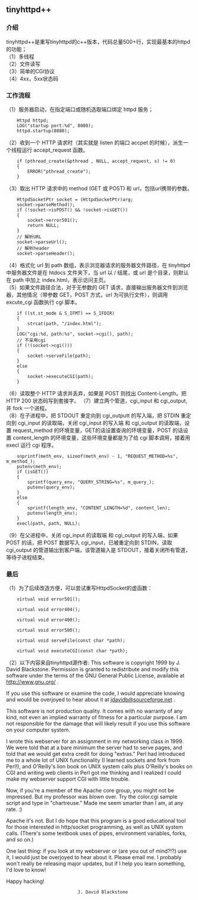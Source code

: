 ## tinyhttpd++
### 介绍
tinyhttpd++是重写tinyhttpd的c++版本，代码总量500+行，实现最基本的httpd的功能；  
（1）多线程  
（2）文件读写  
（3）简单的CGI协议  
（4）4xx，5xx状态码  

### 工作流程
（1）服务器启动，在指定端口或随机选取端口绑定 httpd 服务；
```
    Httpd httpd;
    LOG("startup port:%d", 8080);
    httpd.startup(8080);
```
（2）收到一个 HTTP 请求时（其实就是 listen 的端口 accpet 的时候），派生一个线程运行 accept_request 函数。  
```
    if (pthread_create(&pthread , NULL, accept_request, s) != 0)
    {
        ERROR("pthread_create");
    }
```
（3）取出 HTTP 请求中的 method (GET 或 POST) 和 url，包括url携带的参数。  
```
    HttpdSocketPtr socket = (HttpdSocketPtr)arg;
    socket->parseMethod();
    if (!socket->isPOST() && !socket->isGET())
    {
        socket->error501();
        return NULL;
    }
    // 解析URL
    socket->parseUrl();
    // 解析header
    socket->parseHeader();
```
（4）格式化 url 到 path 数组，表示浏览器请求的服务器文件路径，在 tinyhttpd 中服务器文件是在 htdocs 文件夹下，当 url 以 / 结尾，或 url 是个目录，则默认在 path 中加上 index.html，表示访问主页。  
（5）如果文件路径合法，对于无参数的 GET 请求，直接输出服务器文件到浏览器，其他情况（带参数 GET，POST 方式，url 为可执行文件），则调用 excute_cgi 函数执行 cgi 脚本。  
```
    if ((st.st_mode & S_IFMT) == S_IFDIR)
    {
        strcat(path, "/index.html");
    }
    LOG("cgi:%d, path:%s", socket->cgi(), path);
    // 不采用cgi
    if (!(socket->cgi()))
    {
        socket->serveFile(path);
    }
    else
    {
        socket->executeCGI(path);
    }
```
（6）读取整个 HTTP 请求并丢弃，如果是 POST 则找出 Content-Length。把 HTTP 200 状态码写到套接字。 
（7）建立两个管道，cgi_input 和 cgi_output, 并 fork 一个进程。  
（8）在子进程中，把 STDOUT 重定向到 cgi_outputt 的写入端，把 STDIN 重定向到 cgi_input 的读取端，关闭 cgi_input 的写入端 和 cgi_output 的读取端，设置 request_method 的环境变量，GET的话设置查询的环境变量，POST 的话设置 content_length 的环境变量，这些环境变量都是为了给 cgi 脚本调用，接着用 execl 运行 cgi 程序。  
```
    snprintf(meth_env, sizeof(meth_env) - 1, "REQUEST_METHOD=%s", m_method_);
    putenv(meth_env);
    if (isGET()) 
    {
        sprintf(query_env, "QUERY_STRING=%s", m_query_);
        putenv(query_env);
    }
    else 
    {
        sprintf(length_env, "CONTENT_LENGTH=%d", content_len);
        putenv(length_env);
    }
    execl(path, path, NULL);
```
（9）在父进程中，关闭 cgi_input 的读取端 和 cgi_output 的写入端，如果 POST 的话，把 POST 数据写入 cgi_input，已被重定向到 STDIN，读取 cgi_output 的管道输出到客户端，该管道输入是 STDOUT，接着关闭所有管道，等待子进程结束。 

### 最后
（1）为了后续改造方便，可以尝试重写HttpdSocket的虚函数：
```
    virtual void error501();

    virtual void error404();

    virtual void error400();

    virtual void error500();

    virtual void serveFile(const char *path);

    virtual void executeCGI(const char *path);
```
（2）以下内容来自tinyhttpd源作者:
This software is copyright 1999 by J. David Blackstone. Permission is granted to redistribute and modify this software under the terms of the GNU General Public License, available at http://www.gnu.org/ .

If you use this software or examine the code, I would appreciate knowing and would be overjoyed to hear about it at jdavidb@sourceforge.net .

This software is not production quality. It comes with no warranty of any kind, not even an implied warranty of fitness for a particular purpose. I am not responsible for the damage that will likely result if you use this software on your computer system.

I wrote this webserver for an assignment in my networking class in 1999. We were told that at a bare minimum the server had to serve pages, and told that we would get extra credit for doing "extras." Perl had introduced me to a whole lot of UNIX functionality (I learned sockets and fork from Perl!), and O'Reilly's lion book on UNIX system calls plus O'Reilly's books on CGI and writing web clients in Perl got me thinking and I realized I could make my webserver support CGI with little trouble.

Now, if you're a member of the Apache core group, you might not be impressed. But my professor was blown over. Try the color.cgi sample script and type in "chartreuse." Made me seem smarter than I am, at any rate. :)

Apache it's not. But I do hope that this program is a good educational tool for those interested in http/socket programming, as well as UNIX system calls. (There's some textbook uses of pipes, environment variables, forks, and so on.)

One last thing: if you look at my webserver or (are you out of mind?!?) use it, I would just be overjoyed to hear about it. Please email me. I probably won't really be releasing major updates, but if I help you learn something, I'd love to know!

Happy hacking!

                               J. David Blackstone